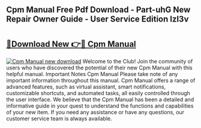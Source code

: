 ## Cpm Manual Free Pdf Download - Part-uhG New Repair Owner Guide - User Service Edition lzI3v

# <h2><a href="http://bc42101.oget.top/?id=Cpm+Manual">🔗Download New 👉🔴 Cpm Manual</a></h2>

[![Cpm Manual new download](https://i.imgur.com/5g1atiW.png)](http://bc42101.oget.top/?id=Cpm+Manual)
Welcome to the Club! Join the community of users who have discovered the potential of their new Cpm Manual with this helpful manual. Important Notes Cpm Manual Please take note of any important information throughout this manual. Cpm Manual offers a range of advanced features, such as virtual assistant, smart notifications, customizable shortcuts, and automated tasks, all easily controlled through the user interface. We believe that the Cpm Manual has been a detailed and informative guide in your quest to understand the functions and capabilities of your new item. If you need any assistance or have any questions, our customer service team is always available.

